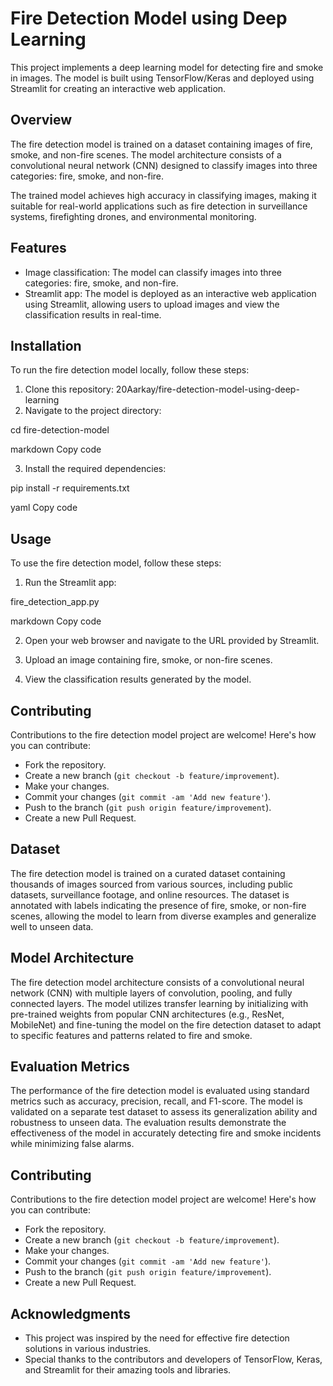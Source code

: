 # Fire Detection Model using Deep Learning

This project implements a deep learning model for detecting fire and smoke in images. The model is built using TensorFlow/Keras and deployed using Streamlit for creating an interactive web application.

## Overview

The fire detection model is trained on a dataset containing images of fire, smoke, and non-fire scenes. The model architecture consists of a convolutional neural network (CNN) designed to classify images into three categories: fire, smoke, and non-fire.

The trained model achieves high accuracy in classifying images, making it suitable for real-world applications such as fire detection in surveillance systems, firefighting drones, and environmental monitoring.

## Features

- Image classification: The model can classify images into three categories: fire, smoke, and non-fire.
- Streamlit app: The model is deployed as an interactive web application using Streamlit, allowing users to upload images and view the classification results in real-time.

## Installation

To run the fire detection model locally, follow these steps:

1. Clone this repository: 20Aarkay/fire-detection-model-using-deep-learning
2. Navigate to the project directory:

cd fire-detection-model

markdown
Copy code

3. Install the required dependencies:

pip install -r requirements.txt

yaml
Copy code

## Usage

To use the fire detection model, follow these steps:

1. Run the Streamlit app:

fire_detection_app.py

markdown
Copy code

2. Open your web browser and navigate to the URL provided by Streamlit.

3. Upload an image containing fire, smoke, or non-fire scenes.

4. View the classification results generated by the model.

## Contributing

Contributions to the fire detection model project are welcome! Here's how you can contribute:

- Fork the repository.
- Create a new branch (`git checkout -b feature/improvement`).
- Make your changes.
- Commit your changes (`git commit -am 'Add new feature'`).
- Push to the branch (`git push origin feature/improvement`).
- Create a new Pull Request.

## Dataset

The fire detection model is trained on a curated dataset containing thousands of images sourced from various sources, including public datasets, surveillance footage, and online resources. The dataset is annotated with labels indicating the presence of fire, smoke, or non-fire scenes, allowing the model to learn from diverse examples and generalize well to unseen data.

## Model Architecture

The fire detection model architecture consists of a convolutional neural network (CNN) with multiple layers of convolution, pooling, and fully connected layers. The model utilizes transfer learning by initializing with pre-trained weights from popular CNN architectures (e.g., ResNet, MobileNet) and fine-tuning the model on the fire detection dataset to adapt to specific features and patterns related to fire and smoke.

## Evaluation Metrics

The performance of the fire detection model is evaluated using standard metrics such as accuracy, precision, recall, and F1-score. The model is validated on a separate test dataset to assess its generalization ability and robustness to unseen data. The evaluation results demonstrate the effectiveness of the model in accurately detecting fire and smoke incidents while minimizing false alarms.

## Contributing

Contributions to the fire detection model project are welcome! Here's how you can contribute:

- Fork the repository.
- Create a new branch (`git checkout -b feature/improvement`).
- Make your changes.
- Commit your changes (`git commit -am 'Add new feature'`).
- Push to the branch (`git push origin feature/improvement`).
- Create a new Pull Request.

## Acknowledgments

- This project was inspired by the need for effective fire detection solutions in various industries.
- Special thanks to the contributors and developers of TensorFlow, Keras, and Streamlit for their amazing tools and libraries.
